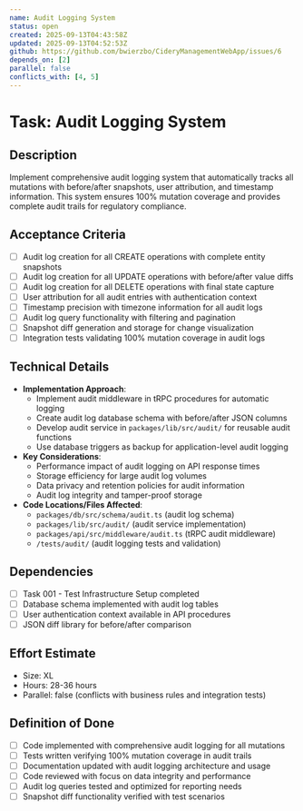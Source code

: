 ```yaml
---
name: Audit Logging System
status: open
created: 2025-09-13T04:43:58Z
updated: 2025-09-13T04:52:53Z
github: https://github.com/bwierzbo/CideryManagementWebApp/issues/6
depends_on: [2]
parallel: false
conflicts_with: [4, 5]
---
```


# Task: Audit Logging System

## Description
Implement comprehensive audit logging system that automatically tracks all mutations with before/after snapshots, user attribution, and timestamp information. This system ensures 100% mutation coverage and provides complete audit trails for regulatory compliance.

## Acceptance Criteria
- [ ] Audit log creation for all CREATE operations with complete entity snapshots
- [ ] Audit log creation for all UPDATE operations with before/after value diffs
- [ ] Audit log creation for all DELETE operations with final state capture
- [ ] User attribution for all audit entries with authentication context
- [ ] Timestamp precision with timezone information for all audit logs
- [ ] Audit log query functionality with filtering and pagination
- [ ] Snapshot diff generation and storage for change visualization
- [ ] Integration tests validating 100% mutation coverage in audit logs

## Technical Details
- **Implementation Approach**:
  - Implement audit middleware in tRPC procedures for automatic logging
  - Create audit log database schema with before/after JSON columns
  - Develop audit service in `packages/lib/src/audit/` for reusable audit functions
  - Use database triggers as backup for application-level audit logging
- **Key Considerations**:
  - Performance impact of audit logging on API response times
  - Storage efficiency for large audit log volumes
  - Data privacy and retention policies for audit information
  - Audit log integrity and tamper-proof storage
- **Code Locations/Files Affected**:
  - `packages/db/src/schema/audit.ts` (audit log schema)
  - `packages/lib/src/audit/` (audit service implementation)
  - `packages/api/src/middleware/audit.ts` (tRPC audit middleware)
  - `/tests/audit/` (audit logging tests and validation)

## Dependencies
- [ ] Task 001 - Test Infrastructure Setup completed
- [ ] Database schema implemented with audit log tables
- [ ] User authentication context available in API procedures
- [ ] JSON diff library for before/after comparison

## Effort Estimate
- Size: XL
- Hours: 28-36 hours
- Parallel: false (conflicts with business rules and integration tests)

## Definition of Done
- [ ] Code implemented with comprehensive audit logging for all mutations
- [ ] Tests written verifying 100% mutation coverage in audit trails
- [ ] Documentation updated with audit logging architecture and usage
- [ ] Code reviewed with focus on data integrity and performance
- [ ] Audit log queries tested and optimized for reporting needs
- [ ] Snapshot diff functionality verified with test scenarios
